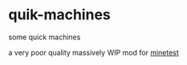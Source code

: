 # quik-machines
some quick machines

a very poor quality massively WIP mod for [minetest](https://minetest.net/)
